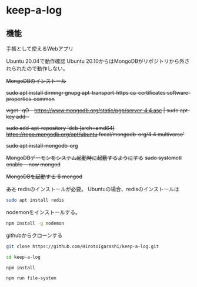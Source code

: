 # keep-a-log

## 機能

手帳として使えるWebアプリ

Ubuntu 20.04で動作確認
Ubuntu 20.10からはMongoDBがリポジトリから外されられたので動作しない。

~~MongoDBのインストール~~

~~sudo apt install dirmngr gnupg apt-transport-https ca-certificates software-properties-common~~

~~wget -qO - https://www.mongodb.org/static/pgp/server-4.4.asc | sudo apt-key add -~~

~~sudo add-apt-repository 'deb [arch=amd64] https://repo.mongodb.org/apt/ubuntu focal/mongodb-org/4.4 multiverse'~~

~~sudo apt install mongodb-org~~

~~MongoDBデーモンをシステム起動時に起動するようにする~~
~~sudo systemctl enable --now mongod~~

~~MongoDBを起動する
$ mongod~~

~~あと~~
redisのインストールが必要。
Ubuntuの場合、redisのインストールは

```bash
sudo apt install redis
```

nodemonをインストールする。

```bash
npm install -g nodemon
```

githubからクローンする

```bash
git clone https://github.com/HirotoIgarashi/keep-a-log.git
```

```bash
cd keep-a-log
```

```bash
npm install
```

```bash
npm run file-system
```
